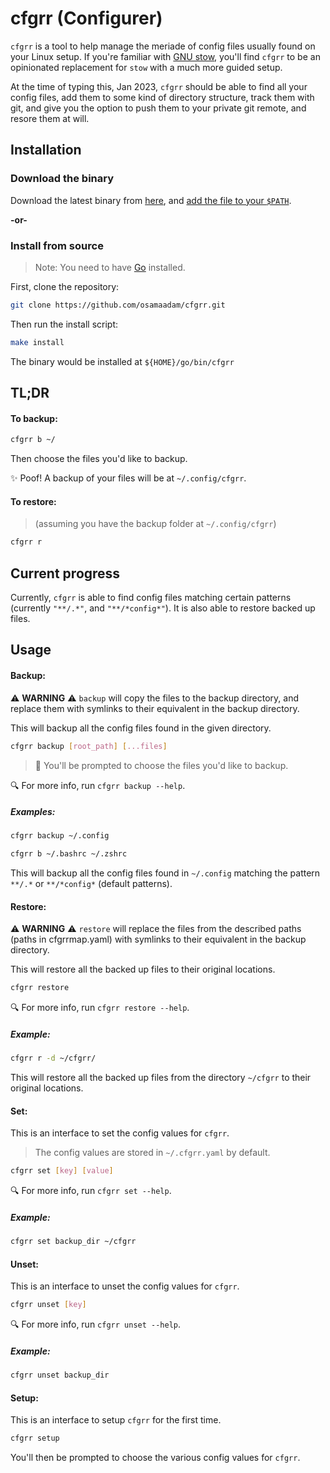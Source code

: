 # cfgrr (Configurer)

`cfgrr` is a tool to help manage the meriade of config files usually found on your Linux setup. If you're familiar with [GNU stow](https://www.gnu.org/software/stow/), you'll find `cfgrr` to be an opinionated replacement for `stow` with a much more guided setup.

At the time of typing this, Jan 2023, `cfgrr` should be able to find all your config files, add them to some kind of directory structure, track them with git, and give you the option to push them to your private git remote, and resore them at will.

## Installation

### Download the binary

Download the latest binary from [here](https://github.com/osamaadam/cfgrr/releases/latest/cfgrr), and [add the file to your `$PATH`](https://linuxize.com/post/how-to-add-directory-to-path-in-linux/).

**-or-**

### Install from source

> Note: You need to have [Go](https://golang.org/) installed.

First, clone the repository:

```sh
git clone https://github.com/osamaadam/cfgrr.git
```

Then run the install script:

```sh
make install
```

The binary would be installed at `${HOME}/go/bin/cfgrr`

## TL;DR

#### To backup:

```sh
cfgrr b ~/
```

Then choose the files you'd like to backup.

:sparkles: Poof! A backup of your files will be at `~/.config/cfgrr`.

#### To restore:

> (assuming you have the backup folder at `~/.config/cfgrr`)

```sh
cfgrr r
```

## Current progress

Currently, `cfgrr` is able to find config files matching certain patterns (currently `"**/.*"`, and `"**/*config*"`). It is also able to restore backed up files.

## Usage

#### Backup:

:warning: **WARNING** :warning: `backup` will copy the files to the backup directory, and replace them with symlinks to their equivalent in the backup directory.

This will backup all the config files found in the given directory.

```sh
cfgrr backup [root_path] [...files]
```

> :bell: You'll be prompted to choose the files you'd like to backup.

:mag: For more info, run `cfgrr backup --help`.

##### Examples:

```sh
cfgrr backup ~/.config
```

```sh
cfgrr b ~/.bashrc ~/.zshrc
```

This will backup all the config files found in `~/.config` matching the pattern `**/.*` or `**/*config*` (default patterns).

#### Restore:

:warning: **WARNING** :warning: `restore` will replace the files from the described paths (paths in cfgrrmap.yaml) with symlinks to their equivalent in the backup directory.

This will restore all the backed up files to their original locations.

```sh
cfgrr restore
```

:mag: For more info, run `cfgrr restore --help`.

##### Example:

```sh
cfgrr r -d ~/cfgrr/
```

This will restore all the backed up files from the directory `~/cfgrr` to their original locations.

#### Set:

This is an interface to set the config values for `cfgrr`.

> The config values are stored in `~/.cfgrr.yaml` by default.

```sh
cfgrr set [key] [value]
```

:mag: For more info, run `cfgrr set --help`.

##### Example:

```sh
cfgrr set backup_dir ~/cfgrr
```

#### Unset:

This is an interface to unset the config values for `cfgrr`.

```sh
cfgrr unset [key]
```

:mag: For more info, run `cfgrr unset --help`.

##### Example:

```sh
cfgrr unset backup_dir
```

#### Setup:

This is an interface to setup `cfgrr` for the first time.

```sh
cfgrr setup
```

You'll then be prompted to choose the various config values for `cfgrr`.
